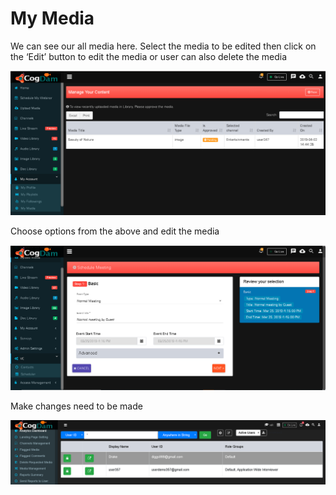 # My Media

We can see our all media here. Select the media to be edited then click on the ‘Edit’ button to edit the media or user can also delete the media

![](../.gitbook/assets/my_media.PNG)

Choose options from the above and edit the media

![](../.gitbook/assets/image%20%2832%29.png)

Make changes need to be made

![](../.gitbook/assets/image%20%28267%29.png)

